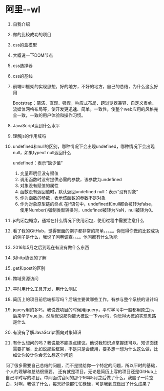# 阿里--wl
1. 自我介绍
2. 做的比较成功的项目
3. css的盒模型
4. 大概说一下DOM节点
5. css选择器
6. css的基线
7. 前端UI框架的实现思想，好的地方，不好的地方，自己的总结，为什么这么好用

    Bootstrap：简洁、直观、强悍，响应式布局、跨浏览器兼容、自定义表单、流媒体网格布局等，使开发更迅速、简单。一致性，使整个web应用的风格完全一致，一致的用户体验和操作习惯。
8. JavaScript达到什么水平
9. 理解js的作用域吗
10. undefined和null的区别，哪种情况下会出现undefined，哪种情况下会出现null，如果typeof null返回什么

    undefined：表示“缺少值”
    1. 变量声明但没有赋值
    2. 调用函数时没有提供必需的参数，该参数为undefined
    3. 对象没有赋值的属性
    4. 函数没有返回值时，默认返回undefined
    null：表示“没有对象”
    1. 作为函数的参数，表示该函数的参数不是对象
    2. 作为对象原型链的终点
    在if语句中，undefined和null都会被转为false，使用Number()强制类型转换时，undefined被转为NaN，null被转为0。
11. js的闭包概念，通常在什么情况下使用闭包，使用过程中需要注意什么
12. 看了我的GitHub，觉得里面的例子都非常的简单。。。。。你觉得你做的比较成功的例子是什么，我说了问卷调查。。。。他问都有什么功能
13. 2016年5月之后到现在有没有做什么东西
14. 对http协议的了解
15. get和post的区别
16. 跨域资源访问
17. 平时用什么工具开发，用什么测试
18. 简历上的项目前后端都写吗？后端主要做哪些工作，有参与整个系统的设计吗
19. jquery用的多吗，我说做项目的时候用jquery，平时学习中一般都用原生js，后来学了vue.js，然后就说那你能大概说一下vue吗，你觉得大概的实现思路是什么
20. 有没有了解JavaScript面向对象知识

    
21. 有什么想问的吗？我说能不能提点建议。他说我知识点掌握还可以，知识面还需要扩展，比如说那些框架，不是只是会使用，要多想一想为什么这么做，比如让你设计你会怎么想这个问题

问了很多需要自己总结的问题，而不是抛给你一个特定的问题，所以平时的基础，个人的理解和总结很重要。
还有就是项目，无论是简历上写的项目还是GitHub上自己平时写的项目。中间面试官问的那个16年5月之后做了什么，我脑子一片空白，对啊，我做了什么，每天好像都忙忙碌碌，可是我到底做出了什么成果？
